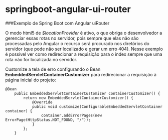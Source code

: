 # springboot-angular-ui-router

###Exemplo de Spring Boot com Angular uiRouter

O modo html5 de *$locationProvider* é ativo, o que obriga o desenvolvedor a gerenciar essas rotas no servidor, pois sempre que elas não são processadas pelo Angular o recurso será procurado nos diretórios do servidor (que pode não ser localizado e gerar um erro 404). Nesse exemplo é possível ver como redirecionar a requisição para o index sempre que uma rota não for localizada no servidor.

Customize a tela de erro configurando o Bean **EmbeddedServletContainerCustomizer** para redirecionar a requisição à página inicial do projeto:
```
@Bean
	public EmbeddedServletContainerCustomizer containerCustomizer() {
	    return new EmbeddedServletContainerCustomizer() {
	        @Override
	        public void customize(ConfigurableEmbeddedServletContainer container) {
	            container.addErrorPages(new ErrorPage(HttpStatus.NOT_FOUND, "/"));
	        }
	    };
	}
```
